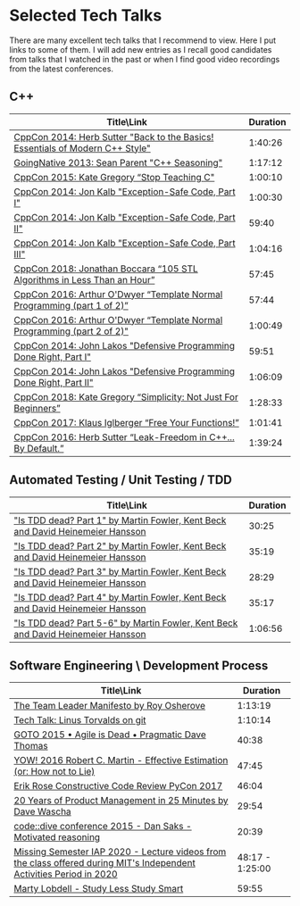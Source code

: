 # Selected Tech Talks

There are many excellent tech talks that I recommend to view. Here I put links to some of them. I will add new entries as I recall good candidates from talks that I watched in the past or when I find good video recordings from the latest conferences.

## C++

| Title\Link                                                   | Duration |
| ------------------------------------------------------------ | -------- |
| [CppCon 2014: Herb Sutter "Back to the Basics! Essentials of Modern C++ Style"](https://www.youtube.com/watch?v=xnqTKD8uD64) | 1:40:26  |
| [GoingNative 2013: Sean Parent "C++ Seasoning"](https://www.youtube.com/watch?v=W2tWOdzgXHA) | 1:17:12  |
| [CppCon 2015: Kate Gregory “Stop Teaching C"](https://www.youtube.com/watch?v=YnWhqhNdYyk) | 1:00:10  |
| [CppCon 2014: Jon Kalb "Exception-Safe Code, Part I"](https://www.youtube.com/watch?v=W7fIy_54y-w) | 1:00:30  |
| [CppCon 2014: Jon Kalb "Exception-Safe Code, Part II"](https://www.youtube.com/watch?v=b9xMIKb1jMk) | 59:40    |
| [CppCon 2014: Jon Kalb "Exception-Safe Code, Part III"](https://www.youtube.com/watch?v=MiKxfdkMJW8) | 1:04:16  |
| [CppCon 2018: Jonathan Boccara “105 STL Algorithms in Less Than an Hour”](https://www.youtube.com/watch?v=2olsGf6JIkU) | 57:45    |
| [CppCon 2016: Arthur O'Dwyer “Template Normal Programming (part 1 of 2)”](https://www.youtube.com/watch?v=vwrXHznaYLA) | 57:44    |
| [CppCon 2016: Arthur O'Dwyer “Template Normal Programming (part 2 of 2)"](https://www.youtube.com/watch?v=VIz6xBvwYd8) | 1:00:49  |
| [CppCon 2014: John Lakos "Defensive Programming Done Right, Part I"](https://www.youtube.com/watch?v=1QhtXRMp3Hg) | 59:51    |
| [CppCon 2014: John Lakos "Defensive Programming Done Right, Part II"](https://www.youtube.com/watch?v=tz2khnjnUx8) | 1:06:09  |
| [CppCon 2018: Kate Gregory “Simplicity: Not Just For Beginners”](https://www.youtube.com/watch?v=n0Ak6xtVXno) | 1:28:33 |
| [CppCon 2017: Klaus Iglberger “Free Your Functions!”](https://www.youtube.com/watch?v=WLDT1lDOsb4) | 1:01:41 |
| [CppCon 2016: Herb Sutter “Leak-Freedom in C++... By Default.”](https://www.youtube.com/watch?v=JfmTagWcqoE) | 1:39:24 |

## Automated Testing / Unit Testing / TDD

| Title\Link                                                   | Duration |
| ------------------------------------------------------------ | -------- |
| ["Is TDD dead? Part 1" by Martin Fowler, Kent Beck and David Heinemeier Hansson](https://www.youtube.com/watch?v=z9quxZsLcfo) | 30:25 |
| ["Is TDD dead? Part 2" by Martin Fowler, Kent Beck and David Heinemeier Hansson](https://www.youtube.com/watch?v=JoTB2mcjU7w) | 35:19 |
| ["Is TDD dead? Part 3" by Martin Fowler, Kent Beck and David Heinemeier Hansson](https://www.youtube.com/watch?v=YNw4baDz6WA) | 28:29 |
| ["Is TDD dead? Part 4" by Martin Fowler, Kent Beck and David Heinemeier Hansson](https://www.youtube.com/watch?v=dGtasFJnUxI) | 35:17 |
| ["Is TDD dead? Part 5-6" by Martin Fowler, Kent Beck and David Heinemeier Hansson](https://www.youtube.com/watch?v=gWD6REVeKW4) | 1:06:56 |


## Software Engineering \ Development Process 

| Title\Link                                                   | Duration        |
| ------------------------------------------------------------ | --------------- |
| [The Team Leader Manifesto by Roy Osherove](https://www.youtube.com/watch?v=_UxzetgOWlE) | 1:13:19         |
| [Tech Talk: Linus Torvalds on git](https://www.youtube.com/watch?v=4XpnKHJAok8) | 1:10:14         |
| [GOTO 2015 • Agile is Dead • Pragmatic Dave Thomas](https://www.youtube.com/watch?v=a-BOSpxYJ9M) | 40:38           |
| [YOW! 2016 Robert C. Martin - Effective Estimation (or: How not to Lie)](https://www.youtube.com/watch?v=eisuQefYw_o) | 47:45           |
| [Erik Rose   Constructive Code Review   PyCon 2017](https://www.youtube.com/watch?v=iNG1a--SIlk) | 46:04           |
| [20 Years of Product Management in 25 Minutes by Dave Wascha](https://www.youtube.com/watch?v=i69U0lvi89c) | 29:54           |
| [code::dive conference 2015 - Dan Saks - Motivated reasoning](https://www.youtube.com/watch?v=hTvHea56t4s) | 20:39           |
| [Missing Semester IAP 2020 - Lecture videos from the class offered during MIT's Independent Activities Period in 2020](https://www.youtube.com/channel/UCuXy5tCgEninup9cGplbiFw) | 48:17 - 1:25:00 |
| [Marty Lobdell - Study Less Study Smart](https://www.youtube.com/watch?v=IlU-zDU6aQ0) | 59:55           |

